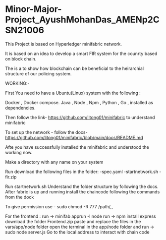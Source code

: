 # Minor-Major-Project_AyushMohanDas_AMENp2CSN21006

This Project is based on Hyperledger minifabric network.

It is based on an idea to develop a smart FIR system for the counrty based on block chain.

The is a to show how blockchain can be beneficial to the heirarchial structure of our policing system.





WORKING:-

First You need to have a Ubuntu(Linux) system with the following :

Docker , Docker compose. Java , Node , Npm , Python , Go , installed as dependencies.

Then follow the link- https://github.com/litong01/minifabric to understand minifabric 

To set up the network - follow the docs- https://github.com/litong01/minifabric/blob/main/docs/README.md

Afte you have successfully installed the minifabric and understood the working now.

Make a directory with any name on your system

Run download the following files in the folder:
-spec.yaml
-startnetwork.sh
-fir.zip

Run startnetwork.sh 
Understand the folder structure by following the docs.
After fabric is up and running install the chaincode following the commands from the dock

To give permission use - sudo chmod -R 777 /path/,,

For the frontend :
run -> minifab apprun -l node
run -> npm install express 
download the folder Frontend.zip
paste and replace the files in the vars/app/node folder
open the terminal in the app/node folder and run -> sudo node server.js
Go to the local address to interact with chain code



